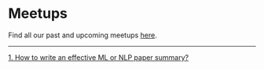 # Meetups

Find all our past and upcoming meetups [here](https://www.meetup.com/dair-ai/).

---

[1. How to write an effective ML or NLP paper summary?](https://github.com/dair-ai/meetups/blob/master/2020/1.md)

